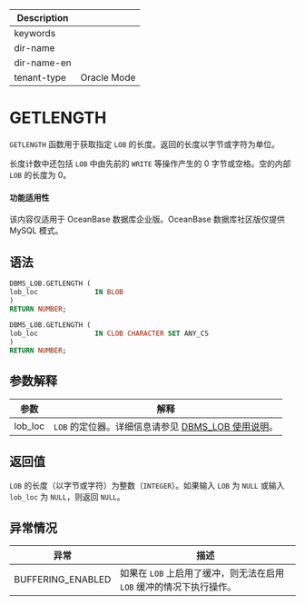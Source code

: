 | Description   |                 |
|---------------|-----------------|
| keywords      |                 |
| dir-name      |                 |
| dir-name-en   |                 |
| tenant-type   | Oracle Mode     |

# GETLENGTH 

`GETLENGTH` 函数用于获取指定 `LOB` 的长度。返回的长度以字节或字符为单位。

长度计数中还包括 `LOB` 中由先前的 `WRITE` 等操作产生的 0 字节或空格。空的内部 `LOB` 的长度为 0。

  <main id="notice" >
    <h4>功能适用性</h4>
    <p>该内容仅适用于 OceanBase 数据库企业版。OceanBase 数据库社区版仅提供 MySQL 模式。</p>
  </main>

## 语法 

```sql
DBMS_LOB.GETLENGTH (
lob_loc              IN BLOB
)
RETURN NUMBER;

DBMS_LOB.GETLENGTH (
lob_loc              IN CLOB CHARACTER SET ANY_CS
)
RETURN NUMBER;
```



## 参数解释 



| **参数**  |                                  **解释**                                  |
|---------|--------------------------------------------------------------------------|
| lob_loc | `LOB` 的定位器。详细信息请参见 [DBMS_LOB 使用说明](../9300.dbms-lob-oracle/100.dbms-lob-overview-oracle.md)。 |



## 返回值 

`LOB` 的长度（以字节或字符）为整数（`INTEGER`）。如果输入 `LOB` 为 `NULL` 或输入 `lob_loc` 为 `NULL`，则返回 `NULL`。

## 异常情况 



|      **异常**       |                  **描述**                   |
|-------------------|-------------------------------------------|
| BUFFERING_ENABLED | 如果在 `LOB` 上启用了缓冲，则无法在启用 `LOB` 缓冲的情况下执行操作。 |



